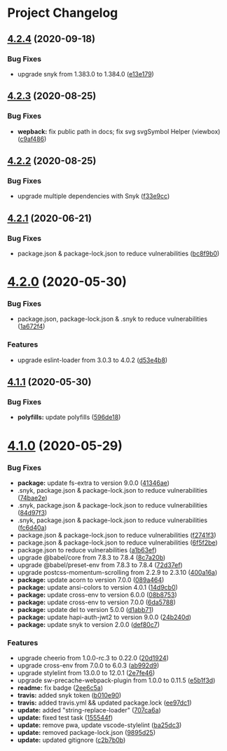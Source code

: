 # Project Changelog

## [4.2.4](https://github.com/GrabarzUndPartner/gp-boilerplate/compare/v4.2.3...v4.2.4) (2020-09-18)


### Bug Fixes

* upgrade snyk from 1.383.0 to 1.384.0 ([e13e179](https://github.com/GrabarzUndPartner/gp-boilerplate/commit/e13e179bdc20b44011c1fb31994a981994934ab7))

## [4.2.3](https://github.com/GrabarzUndPartner/gp-boilerplate/compare/v4.2.2...v4.2.3) (2020-08-25)


### Bug Fixes

* **wepback:** fix public path in docs; fix svg svgSymbol Helper (viewbox) ([c9af486](https://github.com/GrabarzUndPartner/gp-boilerplate/commit/c9af486b8f4e6b7bf64d0899b735ae5416c57e07))

## [4.2.2](https://github.com/GrabarzUndPartner/gp-boilerplate/compare/v4.2.1...v4.2.2) (2020-08-25)


### Bug Fixes

* upgrade multiple dependencies with Snyk ([f33e9cc](https://github.com/GrabarzUndPartner/gp-boilerplate/commit/f33e9cc936035ccfde67a3c5a3970d3b0abb7fb6))

## [4.2.1](https://github.com/GrabarzUndPartner/gp-boilerplate/compare/v4.2.0...v4.2.1) (2020-06-21)


### Bug Fixes

* package.json & package-lock.json to reduce vulnerabilities ([bc8f9b0](https://github.com/GrabarzUndPartner/gp-boilerplate/commit/bc8f9b00194b954f281ae24fd9b36ef1cb1d8f91))

# [4.2.0](https://github.com/GrabarzUndPartner/gp-boilerplate/compare/v4.1.1...v4.2.0) (2020-05-30)


### Bug Fixes

* package.json, package-lock.json & .snyk to reduce vulnerabilities ([1a672f4](https://github.com/GrabarzUndPartner/gp-boilerplate/commit/1a672f48d50d41965fffdb148ed9c9067942dddd))


### Features

* upgrade eslint-loader from 3.0.3 to 4.0.2 ([d53e4b8](https://github.com/GrabarzUndPartner/gp-boilerplate/commit/d53e4b899564294fa6fb46eb4f7c6ce6479b7f16))

## [4.1.1](https://github.com/GrabarzUndPartner/gp-boilerplate/compare/v4.1.0...v4.1.1) (2020-05-30)


### Bug Fixes

* **polyfills:** update polyfills ([596de18](https://github.com/GrabarzUndPartner/gp-boilerplate/commit/596de186b7f083936a13060eac3f0afdf27e4678))

# [4.1.0](https://github.com/GrabarzUndPartner/gp-boilerplate/compare/v4.0.0...v4.1.0) (2020-05-29)


### Bug Fixes

* **package:** update fs-extra to version 9.0.0 ([41346ae](https://github.com/GrabarzUndPartner/gp-boilerplate/commit/41346ae5aa4d169d7f5e4b770d262245be389059))
* .snyk, package.json & package-lock.json to reduce vulnerabilities ([74bae2e](https://github.com/GrabarzUndPartner/gp-boilerplate/commit/74bae2e6ad2dab5a1c62c873c2c2f1ff645ddc49))
* .snyk, package.json & package-lock.json to reduce vulnerabilities ([84d97f3](https://github.com/GrabarzUndPartner/gp-boilerplate/commit/84d97f37a6d0fcb87b7778e0bf27f5c59a0931a9))
* .snyk, package.json & package-lock.json to reduce vulnerabilities ([fc6d40a](https://github.com/GrabarzUndPartner/gp-boilerplate/commit/fc6d40ada08ea8d220d8eb48254b44882ccb72ba))
* package.json & package-lock.json to reduce vulnerabilities ([f2741f3](https://github.com/GrabarzUndPartner/gp-boilerplate/commit/f2741f3aa2be3ae505954eb3183989ed37913597))
* package.json & package-lock.json to reduce vulnerabilities ([6f5f2be](https://github.com/GrabarzUndPartner/gp-boilerplate/commit/6f5f2be3cd99d74611edc9f62386ac67cb82cf96))
* package.json to reduce vulnerabilities ([a1b63ef](https://github.com/GrabarzUndPartner/gp-boilerplate/commit/a1b63ef5640d214f3dcbd3fddb5633026cd7a484))
* upgrade @babel/core from 7.8.3 to 7.8.4 ([8c7a20b](https://github.com/GrabarzUndPartner/gp-boilerplate/commit/8c7a20be8bbc62b892f5c0c175c5af746e557e94))
* upgrade @babel/preset-env from 7.8.3 to 7.8.4 ([72d37ef](https://github.com/GrabarzUndPartner/gp-boilerplate/commit/72d37ef886f41328d9dcd96ce7af18d489ee1935))
* upgrade postcss-momentum-scrolling from 2.2.9 to 2.3.10 ([400a16a](https://github.com/GrabarzUndPartner/gp-boilerplate/commit/400a16acfda9804aed6be9a2d38b0a898c35288e))
* **package:** update acorn to version 7.0.0 ([089a464](https://github.com/GrabarzUndPartner/gp-boilerplate/commit/089a4648d30eb596c6044737baff580f3385d6f5))
* **package:** update ansi-colors to version 4.0.1 ([14d9cb0](https://github.com/GrabarzUndPartner/gp-boilerplate/commit/14d9cb0bd49ea560db36af626db569469e8ec077))
* **package:** update cross-env to version 6.0.0 ([08b8753](https://github.com/GrabarzUndPartner/gp-boilerplate/commit/08b8753555e96ba246211b02d9ff63ddb6ff9652))
* **package:** update cross-env to version 7.0.0 ([6da5788](https://github.com/GrabarzUndPartner/gp-boilerplate/commit/6da57881f758b4bcbca88f56f9bf5f3fff820236))
* **package:** update del to version 5.0.0 ([d1abb71](https://github.com/GrabarzUndPartner/gp-boilerplate/commit/d1abb719ba475eaf078ce00b2f3901721eebdaad))
* **package:** update hapi-auth-jwt2 to version 9.0.0 ([24b240d](https://github.com/GrabarzUndPartner/gp-boilerplate/commit/24b240d8933e3af9c3f6bb6dbea25ef05450c8b7))
* **package:** update snyk to version 2.0.0 ([def80c7](https://github.com/GrabarzUndPartner/gp-boilerplate/commit/def80c7a14e3a9484f4b7e40bd9264c049ba330c))


### Features

* upgrade cheerio from 1.0.0-rc.3 to 0.22.0 ([20d1924](https://github.com/GrabarzUndPartner/gp-boilerplate/commit/20d192403f78d6054114004e178361119e65ac6e))
* upgrade cross-env from 7.0.0 to 6.0.3 ([ab992d9](https://github.com/GrabarzUndPartner/gp-boilerplate/commit/ab992d9cb043e44389c217893181471f569c50f1))
* upgrade stylelint from 13.0.0 to 12.0.1 ([2e7fe46](https://github.com/GrabarzUndPartner/gp-boilerplate/commit/2e7fe466b233cf4677e09a2d089859de881f7c7c))
* upgrade sw-precache-webpack-plugin from 1.0.0 to 0.11.5 ([e5b1f3d](https://github.com/GrabarzUndPartner/gp-boilerplate/commit/e5b1f3de272685cee3e568783e51cbe752b50da4))
* **readme:** fix badge ([2ee6c5a](https://github.com/GrabarzUndPartner/gp-boilerplate/commit/2ee6c5a201f5efe5602dff5177a566ee0b9dc60e))
* **travis:** added snyk token ([b010e90](https://github.com/GrabarzUndPartner/gp-boilerplate/commit/b010e90863727d1f8d2564fd236aa816445869f3))
* **travis:** added travis.yml && updated package.lock ([ee97dc1](https://github.com/GrabarzUndPartner/gp-boilerplate/commit/ee97dc17fbb5c199a78e8d766cfb7646bf744015))
* **update:** added "string-replace-loader" ([707ca6a](https://github.com/GrabarzUndPartner/gp-boilerplate/commit/707ca6ac436281ffbdd681b4588e9768bd0e4adf))
* **update:** fixed test task ([155544f](https://github.com/GrabarzUndPartner/gp-boilerplate/commit/155544f8870ab8ff1b585441a192335124411d74))
* **update:** remove pwa, update vscode-stylelint ([ba25dc3](https://github.com/GrabarzUndPartner/gp-boilerplate/commit/ba25dc3c7f3f30178dd605a81f332aba2c795035))
* **update:** removed package-lock.json ([9895d25](https://github.com/GrabarzUndPartner/gp-boilerplate/commit/9895d253bdfd438f147ea43b31365737d61d8006))
* **update:** updated gitignore ([c2b7b0b](https://github.com/GrabarzUndPartner/gp-boilerplate/commit/c2b7b0b2dd11eb26dd314917cd3f08c36a482f13))
